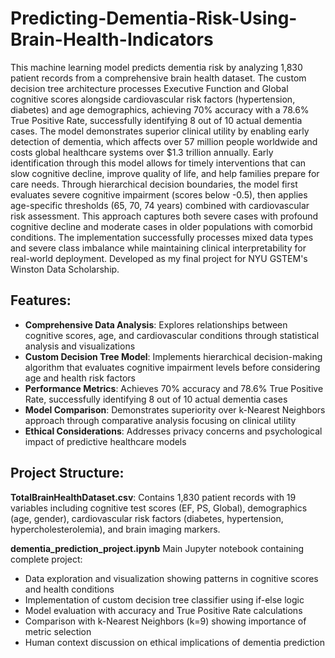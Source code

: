 # Predicting-Dementia-Risk-Using-Brain-Health-Indicators
This machine learning model predicts dementia risk by analyzing 1,830 patient records from a comprehensive brain health dataset. The custom decision tree architecture processes Executive Function and Global cognitive scores alongside cardiovascular risk factors (hypertension, diabetes) and age demographics, achieving 70% accuracy with a 78.6% True Positive Rate, successfully identifying 8 out of 10 actual dementia cases. The model demonstrates superior clinical utility by enabling early detection of dementia, which affects over 57 million people worldwide and costs global healthcare systems over $1.3 trillion annually. Early identification through this model allows for timely interventions that can slow cognitive decline, improve quality of life, and help families prepare for care needs. Through hierarchical decision boundaries, the model first evaluates severe cognitive impairment (scores below -0.5), then applies age-specific thresholds (65, 70, 74 years) combined with cardiovascular risk assessment. This approach captures both severe cases with profound cognitive decline and moderate cases in older populations with comorbid conditions. The implementation successfully processes mixed data types and severe class imbalance while maintaining clinical interpretability for real-world deployment. Developed as my final project for NYU GSTEM's Winston Data Scholarship.

## Features:
- **Comprehensive Data Analysis**: Explores relationships between cognitive scores, age, and cardiovascular conditions through statistical analysis and visualizations
- **Custom Decision Tree Model**: Implements hierarchical decision-making algorithm that evaluates cognitive impairment levels before considering age and health risk factors
- **Performance Metrics**: Achieves 70% accuracy and 78.6% True Positive Rate, successfully identifying 8 out of 10 actual dementia cases
- **Model Comparison**: Demonstrates superiority over k-Nearest Neighbors approach through comparative analysis focusing on clinical utility
- **Ethical Considerations**: Addresses privacy concerns and psychological impact of predictive healthcare models

## Project Structure:

**TotalBrainHealthDataset.csv**: Contains 1,830 patient records with 19 variables including cognitive test scores (EF, PS, Global), demographics (age, gender), cardiovascular risk factors (diabetes, hypertension, hypercholesterolemia), and brain imaging markers.

**dementia_prediction_project.ipynb**
Main Jupyter notebook containing complete project:
- Data exploration and visualization showing patterns in cognitive scores and health conditions
- Implementation of custom decision tree classifier using if-else logic
- Model evaluation with accuracy and True Positive Rate calculations
- Comparison with k-Nearest Neighbors (k=9) showing importance of metric selection
- Human context discussion on ethical implications of dementia prediction
